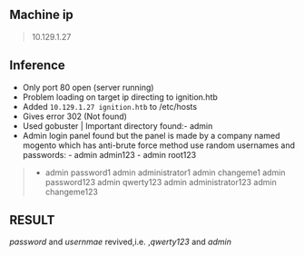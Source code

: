 ## **Machine ip** 
> 10.129.1.27
## **Inference**
- Only port 80 open (server running)
- Problem loading on target ip directing to ignition.htb
- Added `10.129.1.27 ignition.htb` to /etc/hosts
- Gives error 302 (Not found)
- Used gobuster | Important directory found:- admin
- Admin login panel found but the panel is made by a company named mogento which has anti-brute 
force method use random usernames and passwords:
         - admin admin123
         - admin root123
 > - admin password1
 > admin administrator1
 > admin changeme1
> admin password123
> admin qwerty123
> admin administrator123
> admin changeme123
>
## **RESULT** 
*password* and *usernmae* revived,i.e. ,*qwerty123* and *admin*
